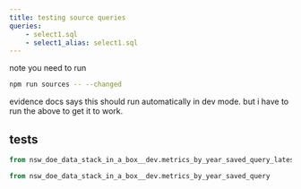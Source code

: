 ```yaml
---
title: testing source queries
queries:
    - select1.sql
    - select1_alias: select1.sql
---
```


note you need to run

```bash
npm run sources -- --changed  
```

evidence docs says this should run automatically in dev mode. but i have to run the above to get it to work.

## tests

```sql aaa
from nsw_doe_data_stack_in_a_box__dev.metrics_by_year_saved_query_latest
```

<DataTable data="{aaa}" search="true" />

```sql bbb
from nsw_doe_data_stack_in_a_box__dev.metrics_by_year_saved_query
```

<DataTable data="{bbb}" search="true" />

